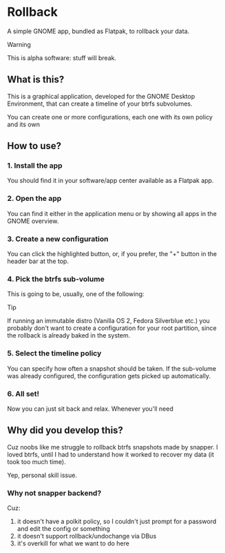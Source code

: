 # Rollback

A simple GNOME app, bundled as Flatpak, to rollback your data.

> [!WARNING]
> This is alpha software: stuff will break.

## **What** is this?

This is a graphical application, developed for the GNOME Desktop Environment, that can create a timeline of your btrfs subvolumes.

You can create one or more configurations, each one with its own policy and its own

## **How** to use?

### 1. Install the app

You should find it in your software/app center available as a Flatpak app.

### 2. Open the app

You can find it either in the application menu or by showing all apps in the GNOME overview.

### 3. Create a new configuration

You can click the highlighted button, or, if you prefer, the "+" button in the header bar at the top.

### 4. Pick the btrfs sub-volume

This is going to be, usually, one of the following:

> [!TIP]
> If running an immutable distro (Vanilla OS 2, Fedora Silverblue etc.) you probably don't want to create a configuration for your root partition, since the rollback is already baked in the system.

### 5. Select the timeline policy

You can specify how often a snapshot should be taken.
If the sub-volume was already configured, the configuration gets picked up automatically.

### 6. All set!

Now you can just sit back and relax. Whenever you'll need 

## **Why** did you develop this?

Cuz noobs like me struggle to rollback btrfs snapshots made by snapper.
I loved btrfs, until I had to understand how it worked to recover my data (it took too much time).

Yep, personal skill issue.

### **Why** not snapper backend?

Cuz:

1. it doesn't have a polkit policy, so I couldn't just prompt for a password and edit the config or something
2. it doesn't support rollback/undochange via DBus
3. it's overkill for what we want to do here

